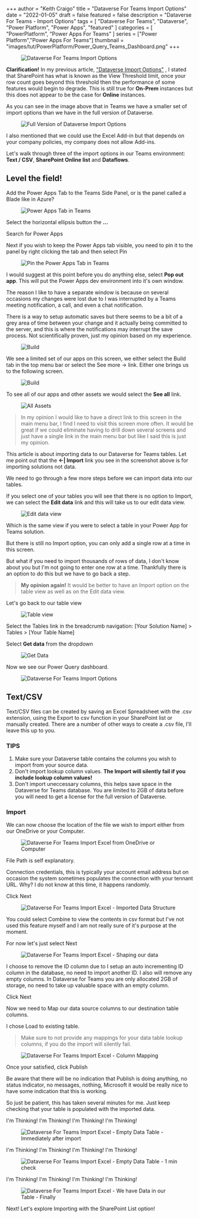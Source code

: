 +++
author = "Keith Craigo"
title = "Dataverse For Teams Import Options"
date = "2022-01-05"
draft = false
featured = false
description = "Dataverse For Teams - Import Options"
tags = [
    "Dataverse For Teams",
    "Dataverse",
    "Power Platform",
    "Power Apps",
    "featured"
]
categories = [
    "PowerPlatform",
    "Power Apps For Teams"
]
series = ["Power Platform","Power Apps For Teams"]
thumbnail = "images/tut/PowerPlatform/Power_Query_Teams_Dashboard.png"
+++

<figure>
    <img src="/images/tut/PowerPlatform/Power_Query_Teams_Dashboard.png "
         alt="Dataverse For Teams Import Options">
    
</figure>


**Clarification!** In my previous article, ["Dataverse Import Options"](https://www.kcraigo.com/post/powerplatform/dataverse/importoptions/ "Dataverse Import Options") , I stated that SharePoint has what is known as the View Threshold limit, once your row count goes beyond this threshold then the performance of some features would begin to degrade. This is still true for **On-Prem** instances but this does not appear to be the case for **Online** instances. 

As you can see in the image above that in Teams we have a smaller set of import options than we have in the full version of Dataverse.

<figure>
    <img src="/images/tut/PowerPlatform/Power_Query_Dashboard.png "
         alt="Full Version of Dataverse Import Options">
    
</figure>

I also mentioned that we could use the Excel Add-in but that depends on your company policies, my company does not allow Add-ins.

Let's walk through three of the import options in our Teams environment: **Text / CSV**, **SharePoint Online list** and **Dataflows**.

## Level the field!

Add the Power Apps Tab to the Teams Side Panel, or is the panel called a Blade like in Azure? 
<figure>
    <img src="/images/tut/PowerPlatform/Add_PowerApps_Tab.png "
         alt="Power Apps Tab in Teams">
</figure>

Select the horizontal ellipsis button the **...** 

Search for Power Apps

Next if you wish to keep the Power Apps tab visible, you need to pin it to the panel by right clicking the tab and then select Pin

<figure>
    <img src="/images/tut/PowerPlatform/Add_PowerApps_Tab-PinIt.png"
         alt="Pin the Power Apps Tab in Teams">
</figure>

I would suggest at this point before you do anything else, select **Pop out app**. This will put the Power Apps dev environment into it's own window.

The reason I like to have a separate window is because on several occasions my changes were lost due to I was interrupted by a Teams meeting notification, a call, and even a chat notification. 

There is a way to setup automatic saves but there seems to be a bit of a grey area of time between your change and it actually being committed to the server, and this is where the notifications may interrupt the save process. Not scientifically proven, just my opinion based on my experience.


<figure>
    <img src="/images/tut/PowerPlatform/Power_Query_Teams_Dashboard-MenuOptions.png "
         alt="Build">
</figure>

We see a limited set of our apps on this screen, we either select the Build tab in the top menu bar or select the See more -> link.
Either one brings us to the following screen.

<figure>
    <img src="/images/tut/PowerPlatform/Power_Query_Teams_Dashboard-MenuOptions-BuildScreen.png "
         alt="Build">
</figure>

To see all of our apps and other assets we would select the **See all** link.

<figure>
    <img src="/images/tut/PowerPlatform/Power_Query_Teams_Dashboard-BuildScreen-SeeAll.png "
         alt="All Assets">
</figure>

>In my opinion I would like to have a direct link to this screen in the main menu bar, I find I need to visit this screen more often. It would be great if we could eliminate having to drill down several screens and just have a single link in the main menu bar but like I said this is just my opinion.

This article is about importing data to our Dataverse for Teams tables. Let me point out that the **<-| Import** link you see in the screenshot above is for importing solutions not data.

We need to go through a few more steps before we can import data into our tables.

If you select one of your tables you will see that there is no option to Import, we can select the **Edit data** link and this will take us to our edit data view.

<figure>
    <img src="/images/tut/PowerPlatform/Power_Query_Teams_Dashboard-EditData.png "
         alt="Edit data view">
</figure>

Which is the same view if you were to select a table in your Power App for Teams solution.

But there is still no Import option, you can only add a single row at a time in this screen.

But what if you need to import thousands of rows of data, I don't know about you but I'm not going to enter one row at a time.
Thankfully there is an option to do this but we have to go back a step.

>**My opinion again!** It would be better to have an Import option on the table view as well as on the Edit data view.

Let's go back to our table view

<figure>
    <img src="/images/tut/PowerPlatform/Power_Query_Teams_Dashboard-TableView.png "
         alt="Table view">
</figure>

Select the Tables link in the breadcrumb navigation: [Your Solution Name] > Tables > [Your Table Name]

Select **Get data** from the dropdown 

<figure>
    <img src="/images/tut/PowerPlatform/Power_Query_Teams_Dashboard-GetData.png "
         alt="Get Data">
</figure>

Now we see our Power Query dashboard.


 <figure>
    <img src="/images/tut/PowerPlatform/Power_Query_Teams_Dashboard.png "
         alt="Dataverse For Teams Import Options">
    
</figure>

## Text/CSV

Text/CSV files can be created by saving an Excel Spreadsheet with the .csv extension, using the Export to csv function in your SharePoint list or manually created.
There are a number of other ways to create a .csv file, I'll leave this up to you.

### TIPS

1. Make sure your Dataverse table contains the columns you wish to import from your source data.
2. Don't import lookup column values. **The Import will silently fail if you include lookup column values!**
3. Don't import uneccessary columns, this helps save space in the Dataverse for Teams database. 
You are limited to 2GB of data before you will need to get a license for the full version of Dataverse.

### Import

We can now choose the location of the file we wish to import either from our OneDrive or your Computer.

<figure>
    <img src="/images/tut/PowerPlatform/PA4-Teams_Data_Import-Excel.png "
         alt="Dataverse For Teams Import Excel from OneDrive or Computer">
</figure>

File Path is self explanatory.

Connection credentials, this is typically your account email address but on occasion the system sometimes populates the connection with your tennant URL. Why? I do not know at this time, it happens randomly.

Click Next

<figure>
    <img src="/images/tut/PowerPlatform/DataImportStructure.png "
         alt="Dataverse For Teams Import Excel - Imported Data Structure">
</figure>

You could select Combine to view the contents in csv format but I've not used this feature myself and I am not really sure of it's purpose at the moment.

For now let's just select Next
<figure>
    <img src="/images/tut/PowerPlatform/DataImport-ColumnEdit.png "
         alt="Dataverse For Teams Import Excel - Shaping our data">
</figure>

I choose to remove the ID column due to I setup an auto incrementing ID column in the database, no need to import another ID.
I also will remove any empty columns. In Dataverse for Teams you are only allocated 2GB of storage, no need to take up valuable space with an empty column.

Click Next

Now we need to Map our data source columns to our destination table columns.

I chose Load to existing table.

>Make sure to not provide any mappings for your data table lookup columns, if you do the import 
will silently fail.

<figure>
    <img src="/images/tut/PowerPlatform/ColumnMapping.png "
         alt="Dataverse For Teams Import Excel - Column Mapping">
</figure>

Once your satisfied, click Publish

Be aware that there will be no indication that Publish is doing anything, no status indicator, no messages, nothing, Microsoft it would be 
really nice to have some indication that this is working.

So just be patient, this has taken several minutes for me. Just keep checking that your table is populated with the imported data.

I'm Thinking! I'm Thinking! I'm Thinking! I'm Thinking!
<figure>
    <img src="/images/tut/PowerPlatform/EmptyDataTable.png "
         alt="Dataverse For Teams Import Excel - Empty Data Table - Immediately after import">
</figure>

I'm Thinking! I'm Thinking! I'm Thinking! I'm Thinking!
<figure>
    <img src="/images/tut/PowerPlatform/EmptyDataTable.png "
         alt="Dataverse For Teams Import Excel - Empty Data Table - 1 min check">
</figure>

I'm Thinking! I'm Thinking! I'm Thinking! I'm Thinking!
<figure>
    <img src="/images/tut/PowerPlatform/PopulatedDataTable.png "
         alt="Dataverse For Teams Import Excel - We have Data in our Table - Finally">
</figure>

Next! Let's explore Importing with the SharePoint List option!